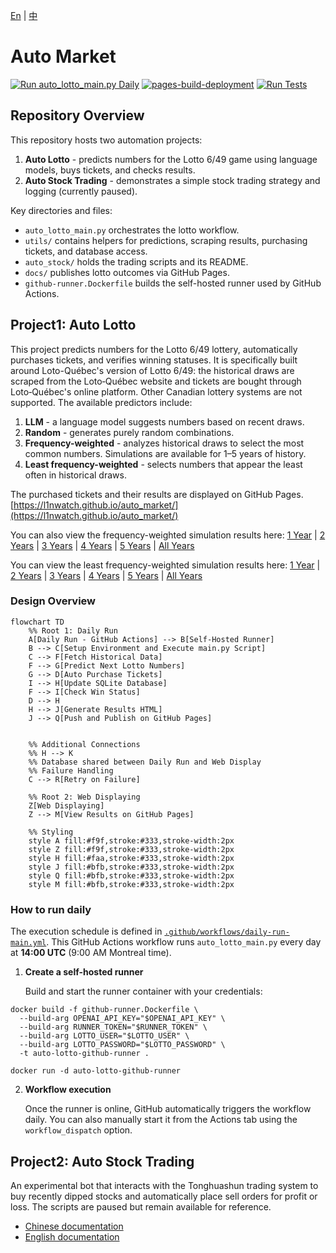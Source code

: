 [En](./readme.md) | [中](./readme_zh.md)

# Auto Market

[![Run auto_lotto_main.py Daily](https://github.com/L1nwatch/auto_market/actions/workflows/daily-run-main.yml/badge.svg)](https://github.com/L1nwatch/auto_market/actions/workflows/daily-run-main.yml)
[![pages-build-deployment](https://github.com/L1nwatch/auto_market/actions/workflows/pages/pages-build-deployment/badge.svg)](https://github.com/L1nwatch/auto_market/actions/workflows/pages/pages-build-deployment)
[![Run Tests](https://github.com/L1nwatch/auto_market/actions/workflows/run-tests.yml/badge.svg)](https://github.com/L1nwatch/auto_market/actions/workflows/run-tests.yml)


## Repository Overview

This repository hosts two automation projects:

1. **Auto Lotto** - predicts numbers for the Lotto 6/49 game using language models, buys tickets, and checks results.
2. **Auto Stock Trading** - demonstrates a simple stock trading strategy and logging (currently paused).

Key directories and files:
- `auto_lotto_main.py` orchestrates the lotto workflow.
- `utils/` contains helpers for predictions, scraping results, purchasing tickets, and database access.
- `auto_stock/` holds the trading scripts and its README.
- `docs/` publishes lotto outcomes via GitHub Pages.
- `github-runner.Dockerfile` builds the self-hosted runner used by GitHub Actions.

## Project1: Auto Lotto

This project predicts numbers for the Lotto 6/49 lottery, automatically purchases tickets, and verifies winning statuses.
It is specifically built around Loto-Québec's version of Lotto 6/49: the historical draws are scraped from the Loto‑Québec
website and tickets are bought through Loto‑Québec's online platform. Other Canadian lottery systems are not supported.
The available predictors include:
1. **LLM** - a language model suggests numbers based on recent draws.
2. **Random** - generates purely random combinations.
3. **Frequency-weighted** - analyzes historical draws to select the most common numbers. Simulations are available for 1–5 years of history.
4. **Least frequency-weighted** - selects numbers that appear the least often in historical draws.

The purchased tickets and their results are displayed on GitHub Pages.
[https://l1nwatch.github.io/auto_market/](https://l1nwatch.github.io/auto_market/)

You can also view the frequency-weighted simulation results here:
[1 Year](https://l1nwatch.github.io/auto_market/freq_simulation_1_year.html) |
[2 Years](https://l1nwatch.github.io/auto_market/freq_simulation_2_year.html) |
[3 Years](https://l1nwatch.github.io/auto_market/freq_simulation_3_year.html) |
[4 Years](https://l1nwatch.github.io/auto_market/freq_simulation_4_year.html) |
[5 Years](https://l1nwatch.github.io/auto_market/freq_simulation_5_year.html) |
[All Years](https://l1nwatch.github.io/auto_market/freq_simulation_all_years.html)

You can view the least frequency-weighted simulation results here:
[1 Year](https://l1nwatch.github.io/auto_market/least_freq_simulation_1_year.html) |
[2 Years](https://l1nwatch.github.io/auto_market/least_freq_simulation_2_year.html) |
[3 Years](https://l1nwatch.github.io/auto_market/least_freq_simulation_3_year.html) |
[4 Years](https://l1nwatch.github.io/auto_market/least_freq_simulation_4_year.html) |
[5 Years](https://l1nwatch.github.io/auto_market/least_freq_simulation_5_year.html) |
[All Years](https://l1nwatch.github.io/auto_market/least_freq_simulation_all_years.html)


### Design Overview

```mermaid
flowchart TD
    %% Root 1: Daily Run
    A[Daily Run - GitHub Actions] --> B[Self-Hosted Runner]
    B --> C[Setup Environment and Execute main.py Script]
    C --> F[Fetch Historical Data]
    F --> G[Predict Next Lotto Numbers]
    G --> D[Auto Purchase Tickets]
    I --> H[Update SQLite Database]
    F --> I[Check Win Status]
    D --> H
    H --> J[Generate Results HTML]
    J --> Q[Push and Publish on GitHub Pages]


    %% Additional Connections
    %% H --> K  
    %% Database shared between Daily Run and Web Display
    %% Failure Handling
    C --> R[Retry on Failure]   
    
    %% Root 2: Web Displaying
    Z[Web Displaying]
    Z --> M[View Results on GitHub Pages]

    %% Styling
    style A fill:#f9f,stroke:#333,stroke-width:2px
    style Z fill:#f9f,stroke:#333,stroke-width:2px
    style H fill:#faa,stroke:#333,stroke-width:2px
    style J fill:#bfb,stroke:#333,stroke-width:2px
    style Q fill:#bfb,stroke:#333,stroke-width:2px
    style M fill:#bfb,stroke:#333,stroke-width:2px
```

### How to run daily

The execution schedule is defined in
[`.github/workflows/daily-run-main.yml`](.github/workflows/daily-run-main.yml).
This GitHub Actions workflow runs `auto_lotto_main.py` every day at **14:00 UTC**
(9:00 AM Montreal time).

1. **Create a self-hosted runner**

   Build and start the runner container with your credentials:

```shell
docker build -f github-runner.Dockerfile \
  --build-arg OPENAI_API_KEY="$OPENAI_API_KEY" \
  --build-arg RUNNER_TOKEN="$RUNNER_TOKEN" \
  --build-arg LOTTO_USER="$LOTTO_USER" \
  --build-arg LOTTO_PASSWORD="$LOTTO_PASSWORD" \
  -t auto-lotto-github-runner .

docker run -d auto-lotto-github-runner
```

2. **Workflow execution**

   Once the runner is online, GitHub automatically triggers the workflow daily.
   You can also manually start it from the Actions tab using the
   `workflow_dispatch` option.

## Project2: Auto Stock Trading

An experimental bot that interacts with the Tonghuashun trading system to buy
recently dipped stocks and automatically place sell orders for profit or loss.
The scripts are paused but remain available for reference.

- [Chinese documentation](./auto_stock/README.md)
- [English documentation](./auto_stock/README_en.md)
